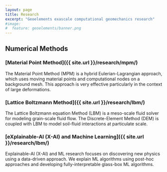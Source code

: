```yaml
---
layout: page
title: Research
excerpt: "Geoelements exascale computational geomechanics research"
#image:
#  feature: geoelements/banner.png
---
```


## Numerical Methods

### [Material Point Method]({{ site.url }}/research/mpm/)

The Material Point Method (MPM) is a hybrid Eulerian-Lagrangian approach, which uses moving material points and computational nodes on a background mesh. This approach is very effective particularly in the context of large deformations.

### [Lattice Boltzmann Method]({{ site.url }}/research/lbm/)

The Lattice Boltzmann equation Method (LBM) is a meso-scale fluid solver for modeling grain-scale fluid flow. The Discrete-Element Method (DEM) is coupled with LBM to model soil-fluid interactions at particulate scale.

### [eXplainable-AI (X-AI) and Machine Learning]({{ site.url }}/research/lbm/)

Explainable-AI (X-AI) and ML research focuses on discovering new physics using a data-driven approach. We explain ML algorithms using post-hoc approaches and developing fully-interpretable glass-box ML algorithms.
